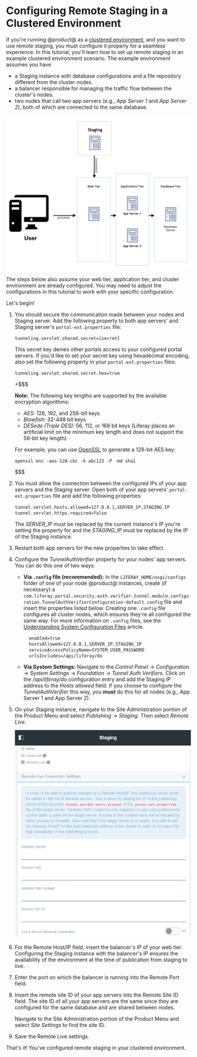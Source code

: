 # Configuring Remote Staging in a Clustered Environment

If you're running @product@ as a
[clustered environment](/discover/deployment/-/knowledge_base/7-0/liferay-clustering),
and you want to use remote staging, you must configure it properly for a
seamless experience. In this tutorial, you'll learn how to set up remote staging
in an example clustered environment scenario. The example environment assumes
you have

- a Staging instance with database configurations and a file repository
  different from the cluster nodes.
- a balancer responsible for managing the traffic flow between the cluster's
  nodes.
- two nodes that call two app servers (e.g., *App Server 1* and *App Server 2*),
  both of which are connected to the same database.

![Figure 1: This is the assumed setup for your clustered environment.](../../images/remote-staging-clustering.png)

The steps below also assume your web tier, application tier, and cluster
environment are already configured. You may need to adjust the configurations in
this tutorial to work with your specific configuration.

Let's begin!

1.  You should secure the communication made between your nodes and Staging
    server. Add the following property to both app servers' and Staging server's
    `portal-ext.properties` file:

        tunneling.servlet.shared.secret=[secret]

    This secret key denies other portals access to your configured portal
    servers. If you'd like to set your secret key using hexadecimal encoding,
    also set the following property in your `portal-ext.properties` files:

        tunneling.servlet.shared.secret.hex=true

    +$$$

    **Note:** The following key lengths are supported by the available
    encryption algorithms:

    - *AES:* 128, 192, and 256-bit keys
    - *Blowfish:* 32-448 bit keys
    - *DESede (Triple DES):* 56, 112, or 168 bit keys (Liferay places an
      artificial limit on the minimum key length and does not support the 56-bit
      key length)

    For example, you can use [OpenSSL](https://www.openssl.org/) to generate a
    128-bit AES key:

        openssl enc -aes-128-cbc -k abc123 -P -md sha1

    $$$

2.  You must allow the connection between the configured IPs of your app servers
    and the Staging server. Open both of your app servers'
    `portal-ext.properties` file and add the following properties:

        tunnel.servlet.hosts.allowed=127.0.0.1,SERVER_IP,STAGING_IP
        tunnel.servlet.https.required=false

    The *SERVER_IP* must be replaced by the current instance's IP you're setting
    the property for and the *STAGING_IP* must be replaced by the IP of the
    Staging instance.

3.  Restart both app servers for the new properties to take effect.

4.  Configure the *TunnelAuthVerifier* property for your nodes' app servers. You
    can do this one of two ways:

    - **Via `.config` file (recommended):** In the `LIFERAY_HOME/osgi/configs`
      folder of one of your node @product@ instances, create (if necessary) a
      `com.liferay.portal.security.auth.verifier.tunnel.module.configuration.TunnelAuthVerifierConfiguration-default.config`
      file and insert the properties listed below. Creating one `.config` file
      configures all cluster nodes, which ensures they're all configured the
      same way. For more information on `.config` files, see the
      [Understanding System Configuration Files](/discover/portal/-/knowledge_base/7-0/understanding-system-configuration-files)
      article.

            enabled=true
            hostsAllowed=127.0.0.1,SERVER_IP,STAGING_IP
            serviceAccessPolicyName=SYSTEM_USER_PASSWORD
            urlsIncludes=/api/liferay/do

    - **Via System Settings:** Navigate to the *Control Panel* &rarr;
      *Configuration* &rarr; *System Settings* &rarr; *Foundation* &rarr;
      *Tunnel Auth Verifiers*. Click on the */api/liferay/do* configuration
      entry and add the Staging IP address to the *Hosts allowed* field. If you
      choose to configure the *TunnelAuthVerifier* this way, you **must** do
      this for all nodes (e.g., App Server 1 and App Server 2).

5.  On your Staging instance, navigate to the Site Administration portion of the
    Product Menu and select *Publishing* &rarr; *Staging*. Then select *Remote
    Live*.

    ![Figure 2: When selecting the Remote Staging radio button, you're given a list of options to configure.](../../images/remote-staging-menu.png)

6.  For the Remote Host/IP field, insert the balancer's IP of your web tier.
    Configuring the Staging instance with the balancer's IP ensures the
    availability of the environment at the time of publication from staging to
    live.

7.  Enter the port on which the balancer is running into the Remote Port field.

8.  Insert the remote site ID of your app servers into the Remote Site ID field.
    The site ID of all your app servers are the same since they are configured
    for the same database and are shared between nodes.

    Navigate to the Site Administration portion of the Product Menu and select
    *Site Settings* to find the site ID.

9. Save the Remote Live settings.

That's it! You've configured remote staging in your clustered environment.
